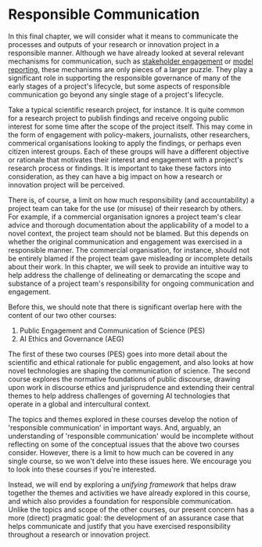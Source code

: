 # Responsible Communication

In this final chapter, we will consider what it means to communicate the processes and outputs of your research or innovation project in a responsible manner.
Although we have already looked at several relevant mechanisms for communication, such as [stakeholder engagement](../chapter4/project_design/planning.md) or [model reporting](../chapter4/model_development/model_reporting.md), these mechanisms are only pieces of a larger puzzle.
They play a significant role in supporting the responsible governance of many of the early stages of a project's lifecycle, but some aspects of responsible communication go beyond any single stage of a project's lifecycle.

Take a typical scientific research project, for instance.
It is quite common for a research project to publish findings and receive ongoing public interest for some time after the scope of the project itself.
This may come in the form of engagement with policy-makers, journalists, other researchers, commerical organisations looking to apply the findings, or perhaps even citizen interest groups.
Each of these groups will have a different objective or rationale that motivates their interest and engagement with a project's research process or findings.
It is important to take these factors into consideration, as they can have a big impact on how a research or innovation project will be perceived.

There is, of course, a limit on how much responsibility (and accountability) a project team can take for the use (or misuse) of their research by others.
For example, if a commercial organisation ignores a project team's clear advice and thorough documentation about the applicability of a model to a novel context, the project team should not be blamed.
But this depends on whether the original communication and engagement was exercised in a responsible manner.
The commercial organisation, for instance, should not be entirely blamed if the project team gave misleading or incomplete details about their work.
In this chapter, we will seek to provide an intuitive way to help address the challenge of delineating or demarcating the scope and substance of a project team's responsibility for ongoing communication and engagement.

Before this, we should note that there is significant overlap here with the content of our two other courses:

1. Public Engagement and Communication of Science (PES)
2. AI Ethics and Governance (AEG)

The first of these two courses (PES) goes into more detail about the scientific and ethical rationale for public engagement, and also looks at how novel technologies are shaping the communication of science.
The second course explores the normative foundations of public discourse, drawing upon work in discourse ethics and jurisprudence and extending their central themes to help address challenges of governing AI technologies that operate in a global and intercultural context.

The topics and themes explored in these courses develop the notion of 'responsible communication' in important ways.
And, arguably, an understanding of 'responsible communication' would be incomplete without reflecting on some of the conceptual issues that the above two courses consider.
However, there is a limit to how much can be covered in any single course, so we won't delve into these issues here.
We encourage you to look into these courses if you're interested.

Instead, we will end by exploring a *unifying framework* that helps draw together the themes and activities we have already explored in this course, and which also provides a foundation for responsible communication.
Unlike the topics and scope of the other courses, our present concern has a more (direct) pragmatic goal: the development of an assurance case that helps communicate and justify that you have exercised responsibility throughout a research or innovation project.
